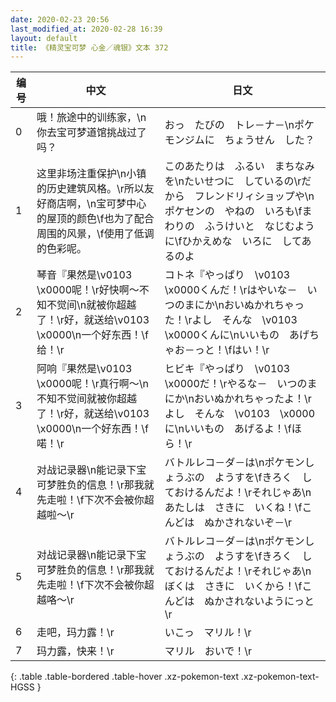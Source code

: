 ```yaml
---
date: 2020-02-23 20:56
last_modified_at: 2020-02-28 16:39
layout: default
title: 《精灵宝可梦 心金／魂银》文本 372
---
```

| 编号 | 中文 | 日文 |
| ---- | ---- | ---- |
| 0 | 哦！旅途中的训练家，\n你去宝可梦道馆挑战过了吗？ | おっ　たびの　トレ－ナ－\nポケモンジムに　ちょうせん　した？ |
| 1 | 这里非场注重保护\n小镇的历史建筑风格。\r所以友好商店啊，\n宝可梦中心的屋顶的颜色\f也为了配合周围的风景，\f使用了低调的色彩呢。 | このあたりは　ふるい　まちなみを\nたいせつに　しているの\rだから　フレンドリィショップや\nポケセンの　やねの　いろも\fまわりの　ふうけいと　なじむように\fひかえめな　いろに　してあるのよ |
| 2 | 琴音『果然是\v0103　\x0000呢！\r好快啊～不知不觉间\n就被你超越了！\r好，就送给\v0103　\x0000\n一个好东西！\f给！\r | コトネ『やっぱり　\v0103　\x0000くんだ！\rはやいな－　いつのまにか\nおいぬかれちゃった！\rよし　そんな　\v0103　\x0000くんに\nいいもの　あげちゃお－っと！\fはい！\r |
| 3 | 阿响『果然是\v0103　\x0000呢！\r真行啊～\n不知不觉间就被你超越了！\r好，就送给\v0103　\x0000\n一个好东西！\f喏！\r | ヒビキ『やっぱり　\v0103　\x0000だ！\rやるな－　いつのまにか\nおいぬかれちゃったよ！\rよし　そんな　\v0103　\x0000に\nいいもの　あげるよ！\fほら！\r |
| 4 | 对战记录器\n能记录下宝可梦胜负的信息！\r那我就先走啦！\f下次不会被你超越啦～\r | バトルレコ－ダ－は\nポケモンしょうぶの　ようすを\fきろく　しておけるんだよ！\rそれじゃあ\nあたしは　さきに　いくね！\fこんどは　ぬかされないぞ－\r |
| 5 | 对战记录器\n能记录下宝可梦胜负的信息！\r那我就先走啦！\f下次不会被你超越咯～\r | バトルレコ－ダ－は\nポケモンしょうぶの　ようすを\fきろく　しておけるんだよ！\rそれじゃあ\nぼくは　さきに　いくから！\fこんどは　ぬかされないようにっと\r |
| 6 | 走吧，玛力露！\r | いこっ　マリル！\r |
| 7 | 玛力露，快来！\r | マリル　おいで！\r |
{: .table .table-bordered .table-hover .xz-pokemon-text .xz-pokemon-text-HGSS }